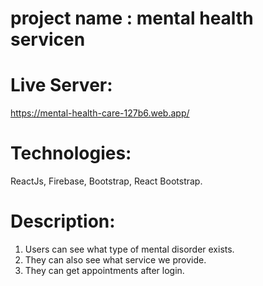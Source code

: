 # project name : mental health servicen
# Live Server: 

https://mental-health-care-127b6.web.app/

# Technologies: 

ReactJs, Firebase, Bootstrap, React Bootstrap.

# Description:

1. Users can see what type of mental disorder exists.
2. They can also see what service we provide. 
3. They can get appointments after login.
